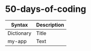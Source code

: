 # 50-days-of-coding
| Syntax      | Description | 
| ----------- | ----------- | 
|<a href =" "> </a>  Dictionary   | Title       |
|  my-app | Text        |